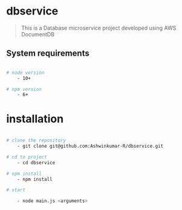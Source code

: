 # dbservice

> This is a Database microservice project developed using AWS DocumentDB

## System requirements

```sh

# node version
    - 10+

# npm version
    - 6+

```

# installation

```sh

# clone the repository
    - git clone git@github.com:Ashwinkumar-R/dbservice.git

# cd to project
    - cd dbservice

# npm install
    - npm install

# start

    - node main.js <arguments>

```
